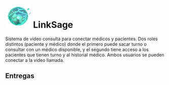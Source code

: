 # <img src="./img/logo.png" height="75" /> LinkSage
Sistema de video consulta para conectar médicos y pacientes. Dos roles distintos (paciente y médico) donde el primero puede sacar turno o consultar con un médico disponible, y el segundo tiene acceso a los pacientes que tienen turno y al historial médico. Ambos usuarios se pueden conectar a la video llamada.

## Entregas